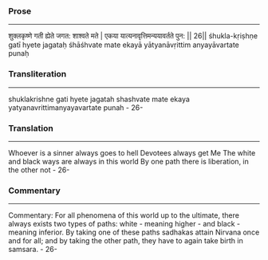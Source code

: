 ### Prose 
 --- 
शुक्लकृष्णे गती ह्येते जगत: शाश्वते मते |
एकया यात्यनावृत्तिमन्ययावर्तते पुन: || 26||
śhukla-kṛiṣhṇe gatī hyete jagataḥ śhāśhvate mate
ekayā yātyanāvṛittim anyayāvartate punaḥ

### Transliteration 
 --- 
shuklakrishne gati hyete jagatah shashvate mate ekaya yatyanavrittimanyayavartate punah - 26-

### Translation 
 --- 
Whoever is a sinner always goes to hell Devotees always get Me The white and black ways are always in this world By one path there is liberation, in the other not - 26-

### Commentary 
 --- 
Commentary: For all phenomena of this world up to the ultimate, there always exists two types of paths: white - meaning higher - and black - meaning inferior. By taking one of these paths sadhakas attain Nirvana once and for all; and by taking the other path, they have to again take birth in samsara. - 26-